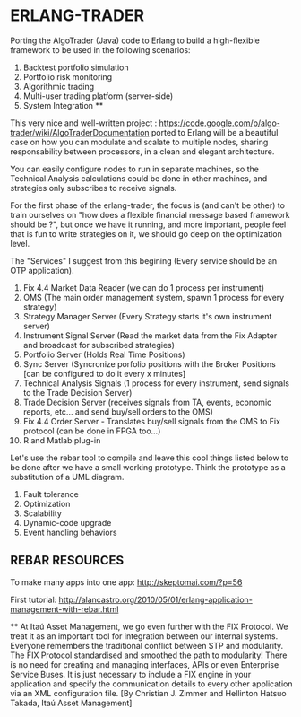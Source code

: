 ERLANG-TRADER 
=============

Porting the AlgoTrader (Java) code to Erlang to build a high-flexible framework to be used in the following scenarios:

1. Backtest portfolio simulation
2. Portfolio risk monitoring
3. Algorithmic trading
4. Multi-user trading platform (server-side)
5. System Integration **


This very nice and well-written project : https://code.google.com/p/algo-trader/wiki/AlgoTraderDocumentation ported to Erlang
will be a beautiful case on how you can modulate and scalate to multiple nodes, sharing responsability between processors,
in a clean and elegant architecture.

You can easily configure nodes to run in separate machines, so the Technical Analysis calculations could be done in other machines,
and strategies only subscribes to receive signals.

For the first phase of the erlang-trader, the focus is (and can't be other) to train ourselves on "how does a flexible financial message based framework should be ?", but once we have it running, and more important, people feel that is fun to write strategies on it, we should go deep on the optimization level.

The "Services" I suggest from this begining (Every service should be an OTP application).

1. Fix 4.4 Market Data Reader (we can do 1 process per instrument)
2. OMS (The main order management system, spawn 1 process for every strategy)
3. Strategy Manager Server (Every Strategy starts it's own instrument server)
4. Instrument Signal Server (Read the market data from the Fix Adapter and broadcast for subscribed strategies)
5. Portfolio Server (Holds Real Time Positions)
6. Sync Server (Syncronize porfolio positions with the Broker Positions [can be configured to do it every x minutes]
7. Technical Analysis Signals (1 process for every instrument, send signals to the Trade Decision Server)
8. Trade Decision Server (receives signals from TA, events, economic reports, etc... and send buy/sell orders to the OMS)
9. Fix 4.4 Order Server - Translates buy/sell signals from the OMS to Fix protocol (can be done in FPGA too...)
10. R and Matlab plug-in

Let's use the rebar tool to compile and leave this cool things listed below to be done after we have a small working prototype. Think the prototype as a substitution of a UML diagram.

1. Fault tolerance
2. Optimization
3. Scalability
4. Dynamic-code upgrade
5. Event handling behaviors


REBAR RESOURCES
---------------

To make many apps into one app:
http://skeptomai.com/?p=56

First tutorial:
http://alancastro.org/2010/05/01/erlang-application-management-with-rebar.html


** At Itaú Asset Management, we go even further with the FIX Protocol. We treat it as an important tool for integration between our internal systems. Everyone remembers the traditional conflict between STP and modularity. The FIX Protocol standardised and smoothed the path to modularity! There is no need for creating and managing interfaces, APIs or even Enterprise Service Buses. It is just necessary to include a  FIX engine in your application and specify the communication details to every other application via an XML configuration file.
[By Christian J. Zimmer and Hellinton Hatsuo Takada, Itaú Asset Management]

